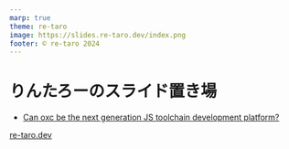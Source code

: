 ```yaml
---
marp: true
theme: re-taro
image: https://slides.re-taro.dev/index.png
footer: © re-taro 2024
---
```


# りんたろーのスライド置き場

- [Can oxc be the next generation JS toolchain development platform?](/v-tokyo21)

[re-taro.dev](https://re-taro.dev)

